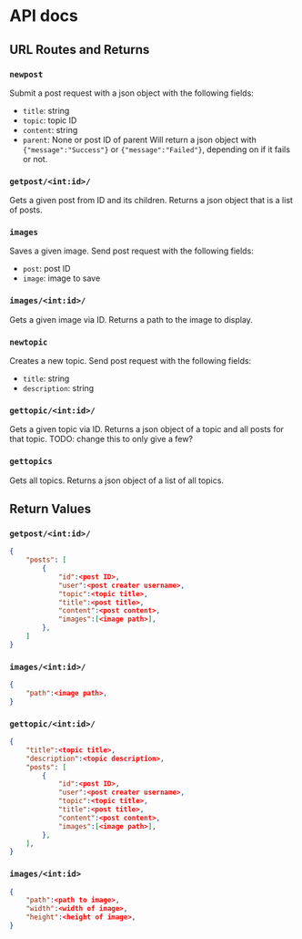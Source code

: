 # API docs
## URL Routes and Returns
### ``newpost``
Submit a post request with a json object with the following fields:
- ``title``: string
- ``topic``: topic ID
- ``content``: string
- ``parent``: None or post ID of parent
Will return a json object with ``{"message":"Success"}`` or ``{"message":"Failed"}``, depending on if it fails or not.

### ``getpost/<int:id>/``
Gets a given post from ID and its children.
Returns a json object that is a list of posts.

### ``images``
Saves a given image. Send post request with the following fields:
- ``post``: post ID
- ``image``: image to save

### ``images/<int:id>/``
Gets a given image via ID.
Returns a path to the image to display.

### ``newtopic``
Creates a new topic. Send post request with the following fields:
- ``title``: string
- ``description``: string

### ``gettopic/<int:id>/``
Gets a given topic via ID.
Returns a json object of a topic and all posts for that topic. TODO: change this to only give a few?

### ``gettopics``
Gets all topics.
Returns a json object of a list of all topics.

## Return Values
### ``getpost/<int:id>/``
```json
{
    "posts": [
        {
            "id":<post ID>,
            "user":<post creater username>,
            "topic":<topic title>,
            "title":<post title>,
            "content":<post content>,
            "images":[<image path>],
        },
    ]
}
```

### ``images/<int:id>/``
```json
{
    "path":<image path>,
}
```

### ``gettopic/<int:id>/``
```json
{
    "title":<topic title>,
    "description":<topic description>,
    "posts": [
        {
            "id":<post ID>,
            "user":<post creater username>,
            "topic":<topic title>,
            "title":<post title>,
            "content":<post content>,
            "images":[<image path>],
        },
    ],
}
```

### ``images/<int:id>``
```json
{
    "path":<path to image>,
    "width":<width of image>,
    "height":<height of image>,
}
```
